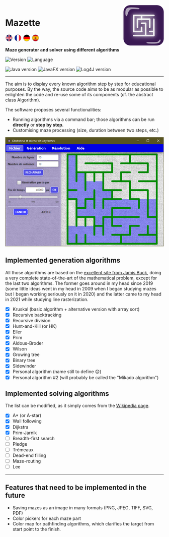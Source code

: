 <img src="src/com/rosty/maze/application/icons/logo_128x128.png" align="right" />

# Mazette
![Available language: English](src/com/rosty/maze/view/pictures/english.png)
![Available language: French](src/com/rosty/maze/view/pictures/french.png)
![Available language: German](src/com/rosty/maze/view/pictures/german.png)
![Available language: Spanish](src/com/rosty/maze/view/pictures/spanish.png)

**Maze generator and solver using different algorithms**

![Version](https://img.shields.io/badge/Version-1.0-blue)
![Language](https://img.shields.io/badge/Language-Java/JavaFX-green)

![Java version](https://img.shields.io/badge/Java%20version-1.8-slategray)
![JavaFX version](https://img.shields.io/badge/JavaFX%20version-8.0-slategray)
![Log4J version](https://img.shields.io/badge/Log4J%20version-1.2.17-slategray)

------

The aim is to display every known algorithm step by step for educational purposes. By the way, the source code aims to be as modular as possible to enlighten the code and re-use some of its components (cf. the abstract class Algorithm).

The software proposes several functionalities:
 * Running algorithms via a command bar; those algorithms can be run **directly** or **step by step**.
 * Customising maze processing (size, duration between two steps, etc.)

![Application main page](res/main_page.png)

## Implemented generation algorithms

All those algorithms are based on the [excellent site from Jamis Buck](http://weblog.jamisbuck.org/2011/2/7/maze-generation-algorithm-recap), doing a very complete state-of-the-art of the mathematical problem, except for the last two algorithms. The former goes around in my head since 2019 (some little ideas went in my head in 2009 when I began studying mazes but I began working seriously on it in 2020) and the latter came to my head in 2021 while studying line rasterization.

- [X] Kruskal (basic algorithm + alternative version with array sort)
- [X] Recursive backtracking
- [X] Recursive division
- [X] Hunt-and-Kill (or HK)
- [X] Eller
- [X] Prim
- [X] Aldous-Broder
- [X] Wilson
- [X] Growing tree
- [X] Binary tree
- [X] Sidewinder
- [X] Personal algorithm (name still to define 😊)
- [X] Personal algorithm #2 (will probably be called the "Mikado algorithm")

## Implemented solving algorithms

The list can be modified, as it simply comes from the [Wikipedia page](https://en.wikipedia.org/wiki/Maze_solving_algorithm).

- [X] A* (or A-star)
- [X] Wall following
- [X] Dijkstra
- [X] Prim-Jarnik
- [ ] Breadth-first search
- [ ] Pledge
- [ ] Trémeaux
- [ ] Dead-end filling
- [ ] Maze-routing
- [ ] Lee

------

## Features that need to be implemented in the future

 * Saving mazes as an image in many formats (PNG, JPEG, TIFF, SVG, PDF)
 * Color pickers for each maze part
 * Color map for pathfinding algorithms, which clarifies the target from start point to the finish.
